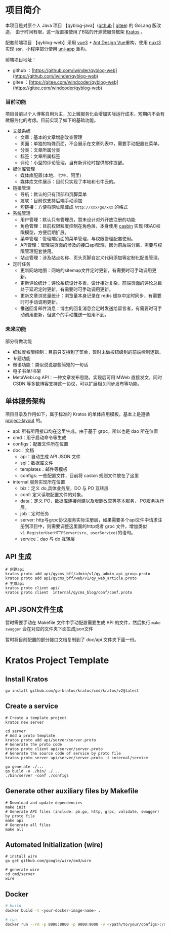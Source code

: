 # 项目简介

本项目是对原个人 Java 项目 【qyblog-java】([github](https://github.com/iwinder/qyblog-java) | [gitee](https://gitee.com/windcoder/qyblog-java)) 的 GoLang 版改造， 由于时间有限，这一版直接使用了B站的开源微服务框架 [Kratos](https://go-kratos.dev/) 。

配套前端项目 【qyblog-web】采用 [vue3](https://cn.vuejs.org/) + [Ant Design Vue](https://www.antdv.com/)重构，使用 [nuxt3](https://nuxt.com/) 实现 ssr，小程序部分使用 [uni-app](https://en.uniapp.dcloud.io/) 重构。

前端项目地址：
- github ：[https://github.com/iwinder/qyblog-web](https://github.com/iwinder/qyblog-web)
- gitee ：[https://gitee.com/windcoder/qyblog-web](https://gitee.com/windcoder/qyblog-web)

### 当前功能
项目目前以个人博客自用为主，加上微服务化会增加实际运行成本，短期内不会有微服务化的考虑。目前实现了如下的基础功能。
- 文章系统
  - 文章：基本的文章增删改查管理
  - 页面：单独的特殊页面，不会展示在文章列表中，需要手动配置在菜单。
  - 分类：文章所属分类
  - 标签：文章所属标签
  - 评论：小型的评论管理，当有新评论时提供邮件提醒。
- 媒体库管理
  - 媒体库配置(本地、七牛、阿里)
  - 媒体库文件展示：目前只实现了本地和七牛云的。
- 链接管理
  - 导航：默认的只有顶部和页脚菜单
  - 友联：目前仅支持后端手动添加
  - 短链接：方便将网址隐藏成 `http://xxx/go/xxx` 的格式
- 系统管理
  - 用户管理：默认只有管理员，暂未设计对外开放注册的功能
  - 角色管理：目前权限粒度控制在角色层，本身使用 [casbin](https://casbin.org/) 实现 RBAC权限模型，方便后期扩展。
  - 菜单管理：管理端页面的菜单管理，与权限管理配套使用。
  - API管理：管理端页面的涉及的接口api管理，因为前后端分离，需要与权限管理配套使用。
  - 站点管理：涉及站点名称、页头页脚自定义代码添加等定制化配置管理。
- 定时任务
  - 更新网站地图：网站的sitemap文件定时更新，有需要时可手动调用更新。
  - 更新评论统计：评论系统设计多表，设计相对复杂，前端页面的评论总数处于延迟定时更新，有需要时可手动调用更新。
  - 更新文章浏览量统计：浏览量本身记录在 redis 缓存中定时同步，有需要时可手动调用更新。
  - 推送回复邮件消息：博主的回复消息会定时发送给留言者，有需要时可手动调用更新，但这个的手动推送一般用不到。
### 未来功能
部分待做功能
- 细粒度权限控制：目前只支持到了菜单，暂时未做按钮级别的前端控制逻辑。
- 专题功能
- 微语功能：类似说说那些简短的一句话
- 电子书单/书架
- MetaWebLog API：一种文章发布思路，实现后可用 MWeb 直接发文，同时 CSDN 等多数博客支持这一协议，可以扩展相关同步发布等功能。

## 单体服务架构
项目目录及作用如下，属于标准的 Kratos 的单体应用模板，基本上是遵循 [project-layout](https://github.com/golang-standards/project-layout) 的。
- api: 所有所用接口均在这里生成，由于基于 grpc，所以也是 dao 所在位置
- cmd：用于启动命令等生成
- configs：配置文件所在位置
- doc：文档
  - api：自动生成 API JSON 文件
  - sql：数据库文件
  - templates：邮件等模板
  - configs: 一些配置文件，目前将 casbin 规则文件放在了这里
- internal 服务实现所在位置
    - biz：定义 do,具体业务层，DO 与 PO 互转层
    - conf: 定义读取配置文件的对象。
    - data：定义 PO，数据库连接创建以及增删改查等基本服务， PO服务执行层。
    - job：定时任务
    - server: http与grpc协议服务实际注册层，如果需要多个api文件中请求注册到项目中，则需要调整这里面的http或者 grpc 文件，增加类似 `v1.RegisterUserHTTPServer(srv, userService)`的语句。
    - service：dao 与 do 互转层

## API 生成
```shell
# 创建api
kratos proto add api/qycms_bff/admin/v1/qy_admin_api_group.proto
kratos proto add api/qycms_bff/web/v1/qy_web_article.proto
# 生成api
kratos proto client api/
kratos proto client  internal/qycms_blog/conf/conf.proto
```
## API JSON文件生成

暂时需要手动在 Makefile 文件中手动配置需要生成 API 的文件，然后执行 `make swagger` 会在对应的文件夹下面生成json文件

暂时将目前配置的部分接口文档复制到了 doc/api 文件夹下面一份。

# Kratos Project Template

## Install Kratos
```
go install github.com/go-kratos/kratos/cmd/kratos/v2@latest
```
## Create a service
```
# Create a template project
kratos new server

cd server
# Add a proto template
kratos proto add api/server/server.proto
# Generate the proto code
kratos proto client api/server/server.proto
# Generate the source code of service by proto file
kratos proto server api/server/server.proto -t internal/service

go generate ./...
go build -o ./bin/ ./...
./bin/server -conf ./configs
```
## Generate other auxiliary files by Makefile
```
# Download and update dependencies
make init
# Generate API files (include: pb.go, http, grpc, validate, swagger) by proto file
make api
# Generate all files
make all
```
## Automated Initialization (wire)
```
# install wire
go get github.com/google/wire/cmd/wire

# generate wire
cd cmd/server
wire
```

## Docker
```bash
# build
docker build -t <your-docker-image-name> .

# run
docker run --rm -p 8000:8000 -p 9000:9000 -v </path/to/your/configs>:/data/conf <your-docker-image-name>
```

